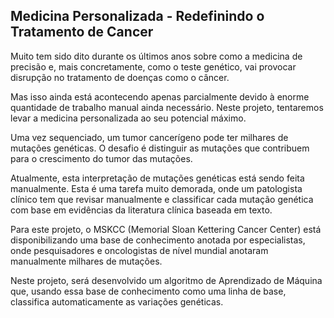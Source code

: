  ## Medicina Personalizada - Redefinindo o Tratamento de Cancer
 
Muito tem sido dito durante os últimos anos sobre como a medicina de precisão e, mais concretamente, como o teste genético, vai provocar disrupção no tratamento de doenças como o câncer.

Mas isso ainda está acontecendo apenas parcialmente devido à enorme quantidade de trabalho manual ainda necessário. Neste projeto, tentaremos levar a medicina personalizada ao seu potencial máximo.

Uma vez sequenciado, um tumor cancerígeno pode ter milhares de mutações genéticas. O desafio é distinguir as mutações que contribuem para o crescimento do tumor das mutações.

Atualmente, esta interpretação de mutações genéticas está sendo feita manualmente. Esta é uma tarefa muito demorada, onde um patologista clínico tem que revisar manualmente e classificar cada mutação genética com base em evidências da literatura clínica baseada em texto.

Para este projeto, o MSKCC (Memorial Sloan Kettering Cancer Center) está disponibilizando uma base de conhecimento anotada por especialistas, onde pesquisadores e oncologistas de nível mundial anotaram manualmente milhares de mutações.

Neste projeto, será desenvolvido um algoritmo de Aprendizado de Máquina que, usando essa base de conhecimento como uma linha de base, classifica automaticamente as variações genéticas.
